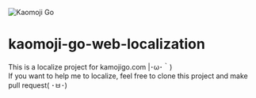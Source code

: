 ![Kaomoji Go](https://s3.ap-southeast-1.amazonaws.com/kaomojigo.image/images/eEqUaA21RGV9LgXW7i495FG7i6rwlHv76KNgsjeP.png	)

# kaomoji-go-web-localization
This is a localize project for kamojigo.com |･ω･｀)
<br />
If you want to help me to localize, feel free to clone this project and make pull request( ･ㅂ･)


